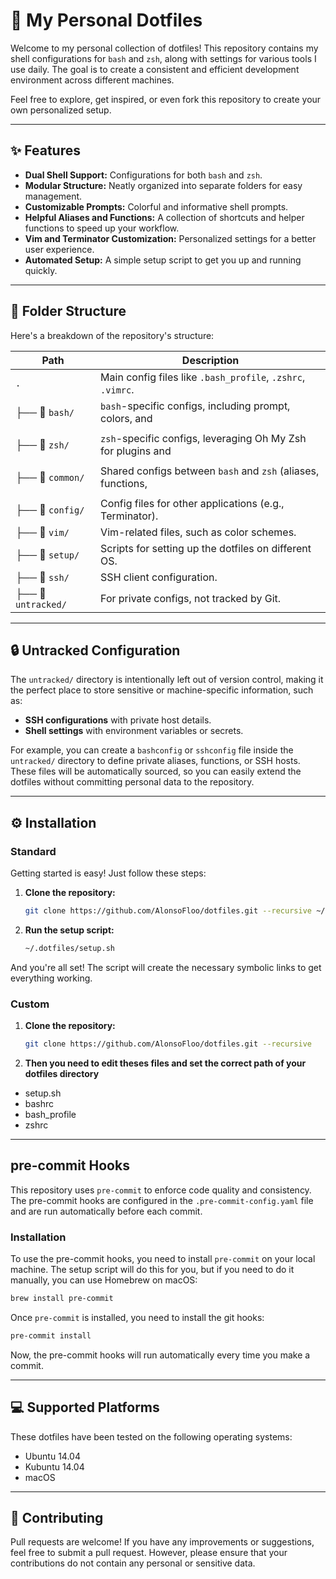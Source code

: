# 🚀 My Personal Dotfiles

Welcome to my personal collection of dotfiles! This repository contains my shell
configurations for `bash` and `zsh`, along with settings for various tools I use
daily. The goal is to create a consistent and efficient development environment
across different machines.

Feel free to explore, get inspired, or even fork this repository to create your
own personalized setup.

---

## ✨ Features

- **Dual Shell Support:** Configurations for both `bash` and `zsh`.
- **Modular Structure:** Neatly organized into separate folders for easy
  management.
- **Customizable Prompts:** Colorful and informative shell prompts.
- **Helpful Aliases and Functions:** A collection of shortcuts and helper
  functions to speed up your workflow.
- **Vim and Terminator Customization:** Personalized settings for a better user
  experience.
- **Automated Setup:** A simple setup script to get you up and running quickly.

---

## 📂 Folder Structure

Here's a breakdown of the repository's structure:

| Path                | Description                                                 |
| ------------------- | ----------------------------------------------------------- |
| `.`                 | Main config files like `.bash_profile`, `.zshrc`, `.vimrc`.   |
| ├── 📂 `bash/`      | `bash`-specific configs, including prompt, colors, and        |
| | | auto-completion. |
| ├── 📂 `zsh/`       | `zsh`-specific configs, leveraging Oh My Zsh for plugins and  |
| | | themes. |
| ├── 📂 `common/`    | Shared configs between `bash` and `zsh` (aliases, functions, |
| | | exports).|
| ├── 📂 `config/`    | Config files for other applications (e.g., Terminator).     |
| ├── 📂 `vim/`       | Vim-related files, such as color schemes.                   |
| ├── 📂 `setup/`     | Scripts for setting up the dotfiles on different OS.        |
| ├── 📂 `ssh/`       | SSH client configuration.                                   |
| ├── 📂 `untracked/` | For private configs, not tracked by Git.                    |

---

## 🔒 Untracked Configuration

The `untracked/` directory is intentionally left out of version control, making
it the perfect place to store sensitive or machine-specific information, such
as:

- **SSH configurations** with private host details.
- **Shell settings** with environment variables or secrets.

For example, you can create a `bashconfig` or `sshconfig` file inside the
`untracked/` directory to define private aliases, functions, or SSH hosts.
These files will be automatically sourced, so you can easily extend the
dotfiles without committing personal data to the repository.

---

## ⚙️ Installation

### Standard

Getting started is easy! Just follow these steps:

1. **Clone the repository:**

   ```bash
   git clone https://github.com/AlonsoFloo/dotfiles.git --recursive ~/.dotfiles
   ```

2. **Run the setup script:**

   ```bash
   ~/.dotfiles/setup.sh
   ```

And you're all set! The script will create the necessary symbolic links to get
everything working.

### Custom

1. **Clone the repository:**

   ```bash
   git clone https://github.com/AlonsoFloo/dotfiles.git --recursive
   ```

2. **Then you need to edit theses files and set the correct path of your
   dotfiles directory**

- setup.sh
- bashrc
- bash_profile
- zshrc

---

## pre-commit Hooks

This repository uses `pre-commit` to enforce code quality and consistency. The
pre-commit hooks are configured in the `.pre-commit-config.yaml` file and are
run automatically before each commit.

### Installation

To use the pre-commit hooks, you need to install `pre-commit` on your local
machine. The setup script will do this for you, but if you need to do it
manually, you can use Homebrew on macOS:

```bash
brew install pre-commit
```

Once `pre-commit` is installed, you need to install the git hooks:

```bash
pre-commit install
```

Now, the pre-commit hooks will run automatically every time you make a commit.

---

## 💻 Supported Platforms

These dotfiles have been tested on the following operating systems:

- Ubuntu 14.04
- Kubuntu 14.04
- macOS

---

## 🤝 Contributing

Pull requests are welcome! If you have any improvements or suggestions, feel
free to submit a pull request. However, please ensure that your contributions do
not contain any personal or sensitive data.
